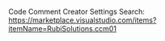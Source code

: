 
Code Comment Creator Settings Search:
<https://marketplace.visualstudio.com/items?itemName=RubiSolutions.ccm01>


